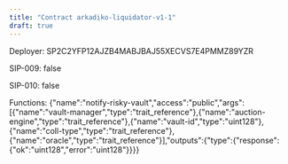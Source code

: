 ```yaml
---
title: "Contract arkadiko-liquidator-v1-1"
draft: true
---
```

Deployer: SP2C2YFP12AJZB4MABJBAJ55XECVS7E4PMMZ89YZR

SIP-009: false

SIP-010: false

Functions:
{"name":"notify-risky-vault","access":"public","args":[{"name":"vault-manager","type":"trait_reference"},{"name":"auction-engine","type":"trait_reference"},{"name":"vault-id","type":"uint128"},{"name":"coll-type","type":"trait_reference"},{"name":"oracle","type":"trait_reference"}],"outputs":{"type":{"response":{"ok":"uint128","error":"uint128"}}}}
